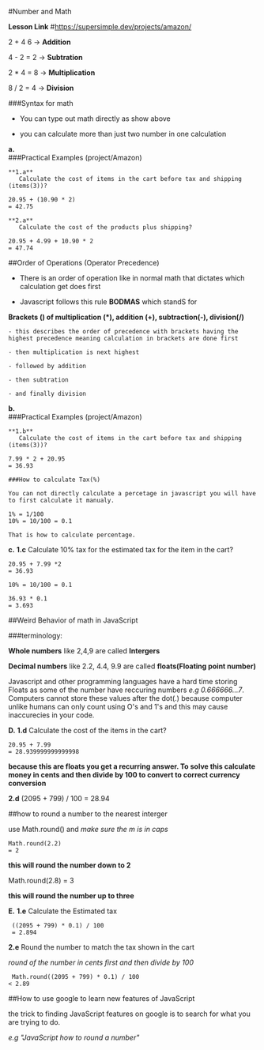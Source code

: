 #Number and Math

**Lesson Link** #https://supersimple.dev/projects/amazon/


2 + 4
6  -> **Addition**

4 - 2
= 2 -> **Subtration**

2 * 4
= 8 -> **Multiplication**

8 / 2 
= 4 -> **Division**

###Syntax for math

  - You can type out math directly as show above

  - you can calculate more than just two number in one calculation

**a.**  
  ###Practical Examples (project/Amazon)

    **1.a**
       Calculate the cost of items in the cart before tax and shipping (items(3))?

    20.95 + (10.90 * 2)
    = 42.75

    **2.a**
       Calculate the cost of the products plus shipping?

    20.95 + 4.99 + 10.90 * 2
    = 47.74 

##Order of Operations (Operator Precedence)

  - There is an order of operation like in normal math that dictates which calculation get does first

  - Javascript follows this rule **BODMAS** which standS for 

  **Brackets () of multiplication (*), addition (+), subtraction(-), division(/)**

    - this describes the order of precedence with brackets having the highest precedence meaning calculation in brackets are done first 
  
    - then multiplication is next highest 

    - followed by addition

    - then subtration

    - and finally division

 **b.**  
  ###Practical Examples (project/Amazon)

    **1.b**
       Calculate the cost of items in the cart before tax and shipping (items(3))?

    7.99 * 2 + 20.95
    = 36.93

    ###How to calculate Tax(%)

    You can not directly calculate a percetage in javascript you will have to first calculate it manualy.

    1% = 1/100
    10% = 10/100 = 0.1 

    That is how to calculate percentage.

**c.**
  **1.c**
    Calculate 10% tax for the estimated tax for the item in the cart?

    20.95 + 7.99 *2 
    = 36.93

    10% = 10/100 = 0.1

    36.93 * 0.1
    = 3.693


##Weird Behavior of math in JavaScript

###terminology:

  **Whole numbers** like 2,4,9 are called **Intergers**

  **Decimal numbers** like 2.2, 4.4, 9.9 are called **floats(Floating point number)**

Javascript and other programming languages have a hard time storing Floats as some of the number have reccuring numbers _e.g 0.666666...7_. Computers cannot store these values after the dot(.) because computer unlike humans can only count using O's and 1's and this may cause inaccurecies in your code.

**D.** 
  **1.d**
    Calculate the cost of the items in the cart?

    20.95 + 7.99
    = 28.939999999999998

  **because this are floats you get a recurring answer. To solve this calculate money in cents and then divide by 100 to convert to correct currency conversion**

  **2.d**
    (2095 + 799) / 100
    = 28.94

##how to round a number to the nearest interger

  use Math.round() and _make sure the m is in caps_

    Math.round(2.2)
    = 2

  **this will round the number down to 2**

   Math.round(2.8)
  = 3

  **this will round the number up to three**

**E.** 
  **1.e**
    Calculate the Estimated tax

     ((2095 + 799) * 0.1) / 100
     = 2.894

  **2.e**
    Round the number to match the tax shown in the cart

  _round of the number in cents first and then divide by 100_

     Math.round((2095 + 799) * 0.1) / 100
    < 2.89

##How to use google to learn new features of JavaScript

  the trick to finding JavaScript features on google is to search for what you are trying to do.

  _e.g "JavaScript how to round a number"_

   


